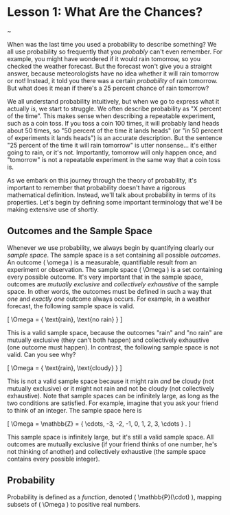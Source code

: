 # Lesson 1: What Are the Chances?

~

When was the last time you used a probability to describe something?  We all use probability so frequently that you _probably_ can't even remember.  For example, you might have wondered if it would rain tomorrow, so you checked the weather forecast.  But the forecast won't give you a straight answer, because meteorologists have no idea whether it will rain tomorrow or not!  Instead, it told you there was a certain _probability_ of rain tomorrow.  But what does it mean if there's a 25 percent chance of rain tomorrow?

We all understand probability intuitively, but when we go to express what it actually _is_, we start to struggle.  We often describe probability as "X percent of the time".  This makes sense when describing a repeatable experiment, such as a coin toss.  If you toss a coin 100 times, it will probably land heads about 50 times, so "50 percent of the time it lands heads" (or "in 50 percent of experiments it lands heads") is an accurate description.  But the sentence "25 percent of the time it will rain tomorrow" is utter nonsense... it's either going to rain, or it's not.  Importantly, tomorrow will only happen once, and "tomorrow" is not a repeatable experiment in the same way that a coin toss is.

As we embark on this journey through the theory of probability, it's important to remember that probability doesn't have a rigorous mathematical definition.  Instead, we'll talk about probability in terms of its properties.  Let's begin by defining some important terminology that we'll be making extensive use of shortly.

## Outcomes and the Sample Space

Whenever we use probability, we always begin by quantifying clearly our _sample space_.  The sample space is a set containing all possible _outcomes_.  An outcome \( \omega \) is a measurable, quantifiable result from an experiment or observation.  The sample space \( \Omega \) is a set containing every possible outcome.  It's very important that in the sample space, outcomes are _mutually exclusive_ and _collectively exhaustive_ of the sample space.  In other words, the outcomes must be defined in such a way that _one_ and _exactly one_ outcome always occurs.  For example, in a weather forecast, the following sample space is valid.

\[ \Omega = \{ \text{rain}, \text{no rain} \} \]

This is a valid sample space, because the outcomes "rain" and "no rain" are mutually exclusive (they can't both happen) and collectively exhaustive (one outcome must happen).  In contrast, the following sample space is not valid.  Can you see why?

\[ \Omega = \{ \text{rain}, \text{cloudy} \} \]

This is not a valid sample space because it might rain _and_ be cloudy (not mutually exclusive) or it might not rain and not be cloudy (not collectively exhaustive).  Note that sample spaces can be infinitely large, as long as the two conditions are satisfied.  For example, imagine that you ask your friend to think of an integer.  The sample space here is

\[ \Omega = \mathbb{Z} = \{ \cdots, -3, -2, -1, 0, 1, 2, 3, \cdots \} . \]

This sample space is infinitely large, but it's still a valid sample space.  All outcomes are mutually exclusive (if your friend thinks of one number, he's not thinking of another) and collectively exhaustive (the sample space contains every possible integer).

## Probability

Probability is defined as a _function_, denoted \( \mathbb{P}(\cdot) \), mapping subsets of \( \Omega \) to positive real numbers.